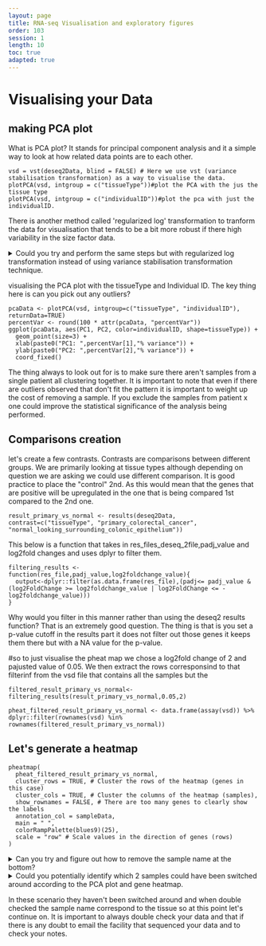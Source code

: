 ```yaml
---
layout: page
title: RNA-seq Visualisation and exploratory figures
order: 103
session: 1
length: 10
toc: true
adapted: true
---
```


# Visualising your Data

## making PCA plot

What is PCA plot? It stands for principal component analysis and it a simple way to look at how related data points are to each other.  
```
vsd = vst(deseq2Data, blind = FALSE) # Here we use vst (variance stabilisation transformation) as a way to visualise the data.
plotPCA(vsd, intgroup = c("tissueType"))#plot the PCA with the jus the tissue type
plotPCA(vsd, intgroup = c("individualID"))#plot the pca with just the individualID.
```

There is another method called 'regularized log' transformation to tranform the data for visualisation that tends to be a bit more robust if there high variability in the size factor data.

<details>
           <summary>Could you try and perform the same steps but with regularized log transformation instead of using variance stabilisation transformation technique. </summary>
           <p>``` rlogd = rlog(deseq2Data, blind = FALSE)
           plotPCA(rlogd, intgroup = c("tissueType"))#plot the PCA with the jus the tissue type
           plotPCA(rlogd, intgroup = c("individualID"))#plot the pca with just the individualID ``` </p>
</details>


visualising the PCA plot with the tissueType and Individual ID. The key thing here is can you pick out any outliers?
```
pcaData <- plotPCA(vsd, intgroup=c("tissueType", "individualID"), returnData=TRUE)
percentVar <- round(100 * attr(pcaData, "percentVar"))
ggplot(pcaData, aes(PC1, PC2, color=individualID, shape=tissueType)) +
  geom_point(size=3) +
  xlab(paste0("PC1: ",percentVar[1],"% variance")) +
  ylab(paste0("PC2: ",percentVar[2],"% variance")) +
  coord_fixed()
```
The thing always to look out for is to make sure there aren't samples from a single patient all clustering together. It is important to note that even if there are outliers observed that don't fit the pattern it is important to weight up the cost of removing a sample. If you exclude the samples from patient x one could improve the statistical significance of the analysis being performed.

## Comparisons creation
let's create a few contrasts. Contrasts are comparisons between different groups. We are primarily looking at tissue types although depending on question we are asking we could use different comparison. It is good practice to place the "control" 2nd. As this would mean that the genes that are positive will be upregulated in the one that is being compared 1st compared to the 2nd one.

```
result_primary_vs_normal <- results(deseq2Data, contrast=c("tissueType", "primary_colorectal_cancer", "normal_looking_surrounding_colonic_epithelium"))
```
This below is a function that takes in
res_files_deseq_2file,padj_value and log2fold changes and uses dplyr to filter them.
```
filtering_results <- function(res_file,padj_value,log2foldchange_value){
  output<-dplyr::filter(as.data.frame(res_file),(padj<= padj_value & (log2FoldChange >= log2foldchange_value | log2FoldChange <= -log2foldchange_value)))
}
```
Why would you filter in this manner rather than using the deseq2 results function? That is an extremely good question. The thing is that is you set a p-value cutoff in the results part it does not filter out those genes it keeps them there but with a NA value for the p-value.

#so to just visualise the pheat map we chose a log2fold change of 2 and pajusted value of 0.05. We then extract the rows corresponsind to that filterinf from the vsd file that contains all the samples but the

```
filtered_result_primary_vs_normal<-filtering_results(result_primary_vs_normal,0.05,2)

pheat_filtered_result_primary_vs_normal <- data.frame(assay(vsd)) %>% dplyr::filter(rownames(vsd) %in% rownames(filtered_result_primary_vs_normal))
```
## Let's generate a heatmap
```
pheatmap(
  pheat_filtered_result_primary_vs_normal,
  cluster_rows = TRUE, # Cluster the rows of the heatmap (genes in this case)
  cluster_cols = TRUE, # Cluster the columns of the heatmap (samples),
  show_rownames = FALSE, # There are too many genes to clearly show the labels
  annotation_col = sampleData,
  main = " ",
  colorRampPalette(blues9)(25),
  scale = "row" # Scale values in the direction of genes (rows)
)
```


<details>
           <summary>Can you try and figure out how to remove the sample name at the bottom? </summary>
           <p>``` show_colnames=FALSE ```</p>
</details>

<details>
        <summary>Could you potentially identify which 2 samples could have been switched around according to the PCA plot and gene heatmap. </summary>

        <p>SRR975588
        SRR975587</p>
</details>

In these scenario they haven't been switched around and when double checked the sample name correspond to the tissue so at this point let's continue on. It is important to always double check your data and that if there is any doubt to email the facility that sequenced your data and to check your notes.
